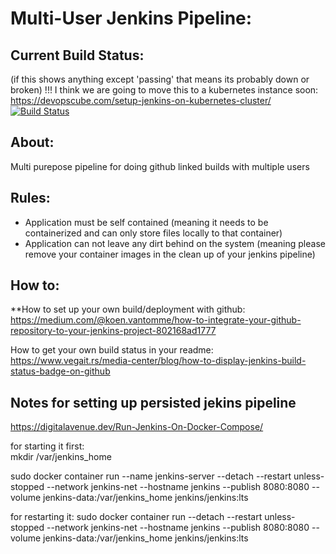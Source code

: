 # Multi-User Jenkins Pipeline: 
## Current Build Status: 
(if this shows anything except 'passing' that means its probably down or broken) 
!!! I think we are going to move this to a kubernetes instance soon: https://devopscube.com/setup-jenkins-on-kubernetes-cluster/
[![Build Status](http://172.105.156.21:8080/buildStatus/icon?job=jenkins_pipeline_test_build)](http://172.105.156.21:8080/job/jenkins_pipeline_test_build/)
## About: 
Multi purepose pipeline for doing github linked builds with multiple users 

## Rules: 
- Application must be self contained (meaning it needs to be containerized and can only store files locally to that container) 
- Application can not leave any dirt behind on the system (meaning please remove your container images in the clean up of your jenkins pipeline) 

## How to: 
**How to set up your own build/deployment with github:
https://medium.com/@koen.vantomme/how-to-integrate-your-github-repository-to-your-jenkins-project-802168ad1777

How to get your own build status in your readme: 
https://www.vegait.rs/media-center/blog/how-to-display-jenkins-build-status-badge-on-github

## Notes for setting up persisted jekins pipeline
https://digitalavenue.dev/Run-Jenkins-On-Docker-Compose/

for starting it first:  
mkdir /var/jenkins_home 

sudo docker container run --name jenkins-server --detach --restart unless-stopped --network jenkins-net --hostname jenkins --publish 8080:8080 --volume jenkins-data:/var/jenkins_home jenkins/jenkins:lts

for restarting it: 
sudo docker container run --detach --restart unless-stopped --network jenkins-net --hostname jenkins --publish 8080:8080 --volume jenkins-data:/var/jenkins_home jenkins/jenkins:lts


